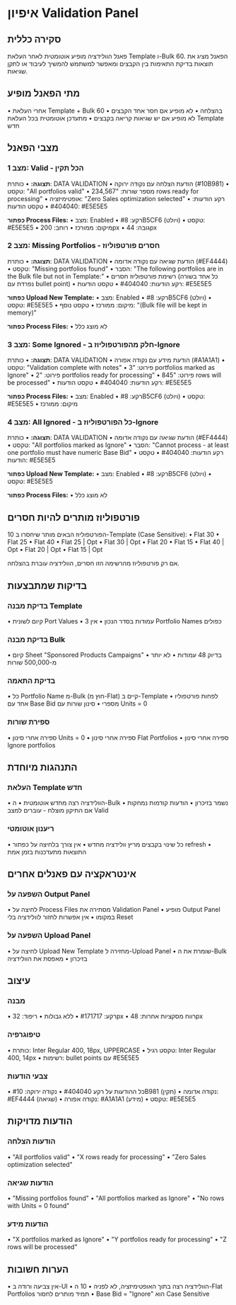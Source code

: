 # איפיון Validation Panel

## סקירה כללית

פאנל הוולידציה מופיע אוטומטית לאחר העלאת Template ו-Bulk 60. הפאנל מציג את תוצאות בדיקת התאימות בין הקבצים ומאפשר למשתמש להמשיך לעיבוד או לתקן שגיאות.

## מתי הפאנל מופיע

• אחרי העלאת Template + Bulk 60 בהצלחה
• לא מופיע אם חסר אחד הקבצים
• לא מופיע אם יש שגיאות קריאה בקבצים
• מתעדכן אוטומטית בכל העלאת Template חדש

## מצבי הפאנל

### מצב 1: Valid - הכל תקין

**תצוגה:**
• כותרת: DATA VALIDATION
• הודעת הצלחה עם נקודה ירוקה (#10B981)
• טקסט: "All portfolios valid"
• מספר שורות: "234,567 rows ready for processing"
• אופטימיזציה: "Zero Sales optimization selected"
• רקע הודעות: #404040
• טקסט הודעות: #E5E5E5

**כפתור Process Files:**
• מצב: Enabled
• רקע: #8B5CF6 (ויולט)
• טקסט: #E5E5E5
• מיקום: ממורכז
• רוחב: 200px
• גובה: 44px

### מצב 2: Missing Portfolios - חסרים פורטפוליוז

**תצוגה:**
• כותרת: DATA VALIDATION
• הודעת שגיאה עם נקודה אדומה (#EF4444)
• טקסט: "Missing portfolios found"
• הסבר: "The following portfolios are in the Bulk file but not in Template:"
• רשימת פורטפוליוז חסרים (כל אחד בשורה נפרדת עם bullet point)
• רקע הודעות: #404040
• טקסט הודעות: #E5E5E5

**כפתור Upload New Template:**
• מצב: Enabled
• רקע: #8B5CF6 (ויולט)
• טקסט: #E5E5E5
• מיקום: ממורכז
• טקסט נוסף: "(Bulk file will be kept in memory)"

**כפתור Process Files:**
• לא מוצג כלל

### מצב 3: Some Ignored - חלק מהפורטפוליוז ב-Ignore

**תצוגה:**
• כותרת: DATA VALIDATION
• הודעת מידע עם נקודה אפורה (#A1A1A1)
• טקסט: "Validation complete with notes"
• פירוט: "3 portfolios marked as Ignore"
• פירוט: "2 portfolios ready for processing"
• פירוט: "845 rows will be processed"
• רקע הודעות: #404040
• טקסט הודעות: #E5E5E5

**כפתור Process Files:**
• מצב: Enabled
• רקע: #8B5CF6 (ויולט)
• טקסט: #E5E5E5
• מיקום: ממורכז

### מצב 4: All Ignored - כל הפורטפוליוז ב-Ignore

**תצוגה:**
• כותרת: DATA VALIDATION
• הודעת שגיאה עם נקודה אדומה (#EF4444)
• טקסט: "All portfolios marked as Ignore"
• הסבר: "Cannot process - at least one portfolio must have numeric Base Bid"
• רקע הודעות: #404040
• טקסט הודעות: #E5E5E5

**כפתור Upload New Template:**
• מצב: Enabled
• רקע: #8B5CF6 (ויולט)
• טקסט: #E5E5E5

**כפתור Process Files:**
• לא מוצג כלל

## פורטפוליוז מותרים להיות חסרים

10 הפורטפוליוז הבאים מותר שיחסרו ב-Template (Case Sensitive):
• Flat 30
• Flat 25
• Flat 40
• Flat 25 | Opt
• Flat 30 | Opt
• Flat 20
• Flat 15
• Flat 40 | Opt
• Flat 20 | Opt
• Flat 15 | Opt

אם רק פורטפוליוז מהרשימה הזו חסרים, הוולידציה עוברת בהצלחה.

## בדיקות שמתבצעות

### בדיקת מבנה Template
• קיום לשונית Port Values
• 3 עמודות בסדר הנכון
• אין Portfolio Names כפולים

### בדיקת מבנה Bulk
• קיום Sheet "Sponsored Products Campaigns"
• בדיוק 48 עמודות
• לא יותר מ-500,000 שורות

### בדיקת התאמה
• כל Portfolio Name מ-Bulk (חוץ מ-Flat) קיים ב-Template
• לפחות פורטפוליו אחד עם Base Bid מספרי
• סינון שורות עם Units = 0

### ספירת שורות
• ספירה אחרי סינון Units = 0
• ספירה אחרי סינון Flat Portfolios
• ספירה אחרי סינון Ignore portfolios

## התנהגות מיוחדת

### העלאת Template חדש
• הוולידציה רצה מחדש אוטומטית
• ה-Bulk נשמר בזיכרון
• הודעות קודמות נמחקות
• אם התיקון מוצלח - עוברים למצב Valid

### ריענון אוטומטי
• כל שינוי בקבצים מריץ וולידציה מחדש
• אין צורך בלחיצה על כפתור refresh
• התוצאות מתעדכנות בזמן אמת

## אינטראקציה עם פאנלים אחרים

### השפעה על Output Panel
• לחיצה על Process Files מסתירה את Validation Panel
• מופיע Output Panel במקומו
• אין אפשרות לחזור לוולידציה בלי Reset

### השפעה על Upload Panel
• לחיצה על Upload New Template מחזירה ל-Upload Panel
• שומרת את ה-Bulk בזיכרון
• מאפסת את הוולידציה

## עיצוב

### מבנה
• רקע: #171717
• ללא גבולות
• ריפוד: 32px
• רווח מסקציות אחרות: 48px

### טיפוגרפיה
• כותרת: Inter Regular 400, 18px, UPPERCASE
• טקסט רגיל: Inter Regular 400, 14px
• רשימות: bullet points עם #E5E5E5

### צבעי הודעות
• כל ההודעות על רקע #404040
• נקודה ירוקה: #10B981 (תקין)
• נקודה אדומה: #EF4444 (שגיאה)
• נקודה אפורה: #A1A1A1 (מידע)
• טקסט: #E5E5E5

## הודעות מדויקות

### הודעות הצלחה
• "All portfolios valid"
• "X rows ready for processing"
• "Zero Sales optimization selected"

### הודעות שגיאה
• "Missing portfolios found"
• "All portfolios marked as Ignore"
• "No rows with Units = 0 found"

### הודעות מידע
• "X portfolios marked as Ignore"
• "Y portfolios ready for processing"
• "Z rows will be processed"

## הערות חשובות

• אין צביעה ורודה ב-UI
• הוולידציה רצה בתוך האופטימיזציה, לא לפניה
• 10 ה-Flat Portfolios תמיד מותרים לחסור
• Base Bid = "Ignore" הוא Case Sensitive